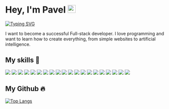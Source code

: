 # Hey, I'm Pavel <a href="https://www.gautamkrishnar.com/"><img src="https://media.giphy.com/media/hvRJCLFzcasrR4ia7z/giphy.gif" width="25px">

[![Typing SVG](https://readme-typing-svg.herokuapp.com?font=Montserrat&color=D473B3&lines=I'm+a+Frontend+Developer;I'm+a+Backend+Developer;I'm+a+UX%2FUI+Designer;I'm+a+Fullstack+Developer)](https://git.io/typing-svg)

I want to become a successful Full-stack developer. I love programming and want to learn how to create everything, from simple websites to artificial intelligence.

## My skills 🚀

![](https://img.shields.io/badge/HTML5-E34F26?style=for-the-badge&logo=html5&logoColor=white) ![](https://img.shields.io/badge/CSS3-1572B6?style=for-the-badge&logo=html5&logoColor=white) ![](https://img.shields.io/badge/JavaScript-F7DF1E?style=for-the-badge&logo=javascript&logoColor=black) ![](https://img.shields.io/badge/Vue.js-4FC08D?style=for-the-badge&logo=vue-dot-js&logoColor=white) ![](https://img.shields.io/badge/Nuxt.js-00C58E?style=for-the-badge&logo=nuxt-dot-js&logoColor=white) ![](https://img.shields.io/badge/Node.js-339933?style=for-the-badge&logo=node-dot-js&logoColor=white) ![](https://img.shields.io/badge/Express-363636?style=for-the-badge&logo=express&logoColor=white) ![](https://img.shields.io/badge/docker-2496ED?style=for-the-badge&logo=docker&logoColor=white) ![](https://img.shields.io/badge/mongoDB-47A248?style=for-the-badge&logo=mongodb&logoColor=white) ![](https://img.shields.io/badge/redis-DC382D?style=for-the-badge&logo=redis&logoColor=white) ![](https://img.shields.io/badge/nginx-009639?style=for-the-badge&logo=nginx&logoColor=white) ![](https://img.shields.io/badge/npm-CB3837?style=for-the-badge&logo=npm&logoColor=white) ![](https://img.shields.io/badge/git-F05032?style=for-the-badge&logo=git&logoColor=white) ![](https://img.shields.io/badge/webpack-8DD6F9?style=for-the-badge&logo=webpack&logoColor=white) ![](https://img.shields.io/badge/Markdown-000000?style=for-the-badge&logo=markdown&logoColor=white) ![](https://img.shields.io/badge/gulp-CF4647?style=for-the-badge&logo=gulp&logoColor=white)  ![](https://img.shields.io/badge/Sass-CC6699?style=for-the-badge&logo=sass&logoColor=white) ![](https://img.shields.io/badge/bootstrap-7952B3?style=for-the-badge&logo=bootstrap&logoColor=white) ![](https://img.shields.io/badge/strapi-2F2E8B?style=for-the-badge&logo=strapi&logoColor=white) ![](https://img.shields.io/badge/figma-F24E1E?style=for-the-badge&logo=figma&logoColor=white)

## My Github 🔥
[![Top Langs](https://github-readme-stats.vercel.app/api/top-langs/?username=Shenor&exclude_repo=delphi_examples&theme=dracula&layout=compact)](https://github.com/anuraghazra/github-readme-stats)




